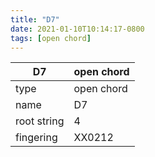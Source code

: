 ```yaml
---
title: "D7"
date: 2021-01-10T10:14:17-0800
tags: [open chord]
---
```


|D7|open chord|
|---|---|
|type|open chord|
|name|D7|
|root string|4|
|fingering|XX0212|
